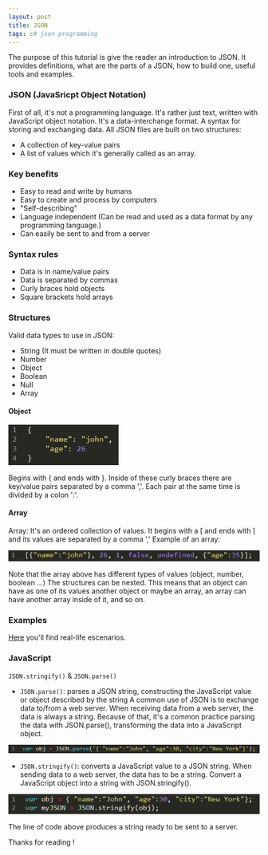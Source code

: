 ```yaml
---
layout: post
title: JSON
tags: c# json programming
---
```


The purpose of this tutorial is give the reader an introduction to JSON.
It provides definitions, what are the parts of a JSON, how to build one, useful tools and examples.


### JSON (JavaSricpt Object Notation)
First of all, it's not a programming language. It's rather just text, written with JavaScript object notation.
It's a data-interchange format. A syntax for storing and exchanging data. All JSON files are built on two structures:
* A collection of key-value pairs
* A list of values which it's generally called as an array.

### Key benefits
* Easy to read and write by humans
* Easy to create and process by computers
* "Self-describing"
* Language independent (Can be read and used as a data format by any programming language.)
* Can easily be sent to and from a server

### Syntax rules
* Data is in name/value pairs
* Data is separated by commas
* Curly braces hold objects
* Square brackets hold arrays

### Structures 
Valid data types to use in JSON:
* String (It must be written in double quotes)
* Number
* Object
* Boolean
* Null
* Array

#### Object
<p class="full-width"><img src="/public/image/2017-3-1-JSON_01.png" alt="Object example" /></p>

Begins with { and ends with }. Inside of these curly braces there are key/value pairs separated by a comma ','.
Each pair at the same time is divided by a colon ':'.

#### Array
Array: It's an ordered collection of values. It begins with a [ and ends with ] and its values are separated by a comma ','
Example of an array:
<p class="full-width"><img src="/public/image/2017-3-1-JSON_02.png" alt="Array example"/></p>

Note that the array above has different types of values (object, number, boolean ...)
The structures can be nested. This means that an object can have as one of its values another object or maybe an array, an array can have
another array inside of it, and so on.

### Examples 
[Here](https://goo.gl/Lw5tO2) you'll find real-life escenarios.

### JavaScript
`JSON.stringify()` & `JSON.parse()`

* `JSON.parse()`: parses a JSON string, constructing the JavaScript value or object described by the string
A common use of JSON is to exchange data to/from a web server. When receiving data from a web server, the data is always a string.
Because of that, it's a common practice parsing the data with JSON.parse(), transforming the data into a JavaScript object.
<p class="full-width"><img src="/public/image/2017-3-1-JSON_03.png" alt="JSON parse utility"/></p>

* `JSON.stringify()`: converts a JavaScript value to a JSON string.
When sending data to a web server, the data has to be a string.
Convert a JavaScript object into a string with JSON.stringify().
<p class="full-width"><img src="/public/image/2017-3-1-JSON_04.png" alt="JSON stringify utility"/></p>
The line of code above produces a string ready to be sent to a server.

Thanks for reading !




